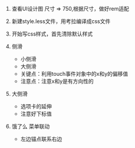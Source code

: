 1. 查看UI设计图 尺寸 => 750,根据尺寸，做好rem适配
2. 新建style.less文件，用考拉编译成css文件
3. 开始写css样式，首先清除默认样式
4. 侧滑
    - 小侧滑
    - 大侧滑
    - 关键点：利用touch事件对象中的x和y的偏移值
    - 注意点：注意x和y是有方向性的

5. 大侧滑
    - 选项卡的延伸
    - 注意好下标值

6. 饿了么 菜单联动
    - 左边锚点联系右边

